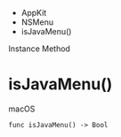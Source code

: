 

- AppKit
- NSMenu
-  isJavaMenu() 

Instance Method

# isJavaMenu()

macOS

``` source
func isJavaMenu() -> Bool
```

